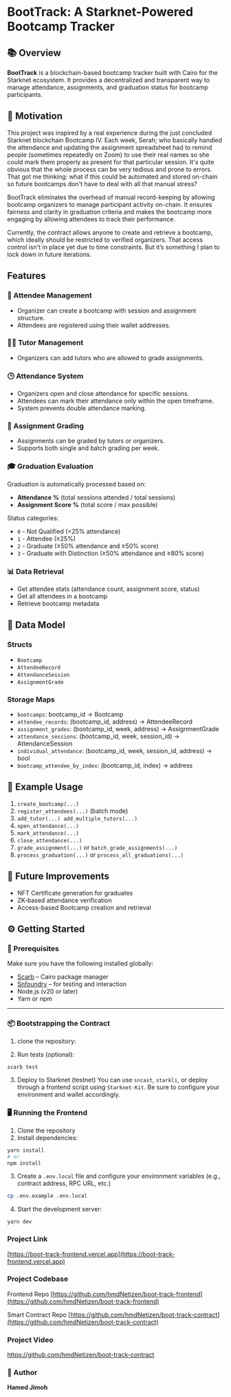 # BootTrack: A Starknet-Powered Bootcamp Tracker

## 📚 Overview

**BootTrack** is a blockchain-based bootcamp tracker built with Cairo for the Starknet ecosystem. It provides a decentralized and transparent way to manage attendance, assignments, and graduation status for bootcamp participants.

## 🧠 Motivation

This project was inspired by a real experience during the just concluded Starknet blockchain Bootcamp IV. Each week, Serah; who basically handled the attendance and updating the assignment spreadsheet had to remind people (sometimes repeatedly on Zoom) to use their real names so she could mark them properly as present for that particular session. It's quite obvious that the whole process can be very tedious and prone to errors. That got me thinking: what if this could be automated and stored on-chain so future bootcamps don't have to deal with all that manual stress?

BootTrack eliminates the overhead of manual record-keeping by allowing bootcamp organizers to manage participant activity on-chain. It ensures fairness and clarity in graduation criteria and makes the bootcamp more engaging by allowing attendees to track their performance.

Currently, the contract allows anyone to create and retrieve a bootcamp, which ideally should be restricted to verified organizers. That access control isn't in place yet due to time constraints. But it’s something I plan to lock down in future iterations.

## Features

### 👥 Attendee Management

- Organizer can create a bootcamp with session and assignment structure.
- Attendees are registered using their wallet addresses.

### 🧑‍🏫 Tutor Management

- Organizers can add tutors who are allowed to grade assignments.

### 🕒 Attendance System

- Organizers open and close attendance for specific sessions.
- Attendees can mark their attendance only within the open timeframe.
- System prevents double attendance marking.

### 📝 Assignment Grading

- Assignments can be graded by tutors or organizers.
- Supports both single and batch grading per week.

### 🎓 Graduation Evaluation

Graduation is automatically processed based on:

- **Attendance %** (total sessions attended / total sessions)
- **Assignment Score %** (total score / max possible)

Status categories:

- `0` - Not Qualified (<25% attendance)
- `1` - Attendee (≥25%)
- `2` - Graduate (≥50% attendance and ≥50% score)
- `3` - Graduate with Distinction (≥50% attendance and ≥80% score)

### 📊 Data Retrieval

- Get attendee stats (attendance count, assignment score, status)
- Get all attendees in a bootcamp
- Retrieve bootcamp metadata

## 🧱 Data Model

### Structs

- `Bootcamp`
- `AttendeeRecord`
- `AttendanceSession`
- `AssignmentGrade`

### Storage Maps

- `bootcamps`: bootcamp_id → Bootcamp
- `attendee_records`: (bootcamp_id, address) → AttendeeRecord
- `assignment_grades`: (bootcamp_id, week, address) → AssignmentGrade
- `attendance_sessions`: (bootcamp_id, week, session_id) → AttendanceSession
- `individual_attendance`: (bootcamp_id, week, session_id, address) → bool
- `bootcamp_attendee_by_index`: (bootcamp_id, index) → address

## 🧪 Example Usage

1. `create_bootcamp(...)`
2. `register_attendees(...)` (batch mode)
3. `add_tutor(...) add_multiple_tutors(...)`
4. `open_attendance(...)`
5. `mark_attendance(...)`
6. `close_attendance(...)`
7. `grade_assignment(...)` or `batch_grade_assignments(...)`
8. `process_graduation(...)` or `process_all_graduations(...)`

## 🚀 Future Improvements

- NFT Certificate generation for graduates
- ZK-based attendance verification
- Access-based Bootcamp creation and retrieval

## ⚙️ Getting Started

### 🧾 Prerequisites

Make sure you have the following installed globally:

- [Scarb](https://docs.swmansion.com/scarb/) – Cairo package manager
- [Snfoundry](https://github.com/foundry-rs/starknet-foundry) – for testing and interaction
- Node.js (v20 or later)
- Yarn or npm

---

### 📦 Bootstrapping the Contract

1. clone the repository:

2. Run tests (optional):

```bash
scarb test
```

3. Deploy to Starknet (testnet)
   You can use `sncast`, `starkli`, or deploy through a frontend script using `Starknet-Kit`. Be sure to configure your environment and wallet accordingly.

### 🖥️ Running the Frontend

1. Clone the repository
2. Install dependencies:

```bash
yarn install
# or
npm install
```

3. Create a `.env.local` file and configure your environment variables (e.g., contract address, RPC URL, etc.)

```bash
cp .env.example .env.local
```

4. Start the development server:

```
yarn dev
```

### Project Link

[https://boot-track-frontend.vercel.app](https://boot-track-frontend.vercel.app)

### Project Codebase

Frontend Repo
[https://github.com/hmdNetizen/boot-track-frontend](https://github.com/hmdNetizen/boot-track-frontend)

Smart Contract Repo
[https://github.com/hmdNetizen/boot-track-contract](https://github.com/hmdNetizen/boot-track-contract)

### Project Video

https://github.com/hmdNetizen/boot-track-contract

### 👤 Author

**Hamed Jimoh**
